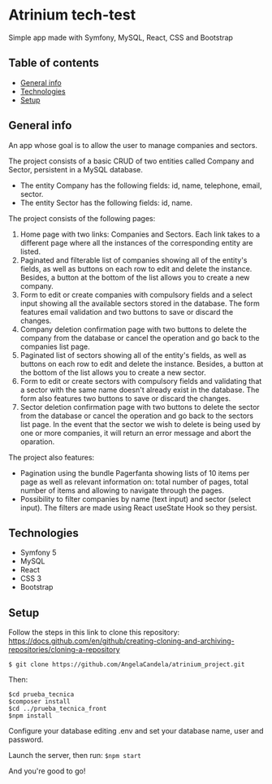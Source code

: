 # Atrinium tech-test
Simple app made with Symfony, MySQL, React, CSS and Bootstrap
## Table of contents
- [General info](#general-info)
- [Technologies](#technologies)
- [Setup](#setup)
## General info
An app whose goal is to allow the user to manage companies and sectors.

The project consists of a basic CRUD of two entities called Company and Sector, persistent in a MySQL database.
- The entity Company has the following fields: id, name, telephone, email, sector.
- The entity Sector has the following fields: id, name.

The project consists of the following pages:
1. Home page with two links: Companies and Sectors. Each link takes to a different page where all the instances of the corresponding entity are listed.
2. Paginated and filterable list of companies showing all of the entity's fields, as well as buttons on each row to edit and delete the instance. Besides, a button at the bottom of the list allows you to create a new company.
3. Form to edit or create companies with compulsory fields and a select input showing all the available sectors stored in the database. The form features email validation and two buttons to save or discard the changes.
4. Company deletion confirmation page with two buttons to delete the company from the database or cancel the operation and go back to the companies list page.
5. Paginated list of sectors showing all of the entity's fields, as well as buttons on each row to edit and delete the instance. Besides, a button at the bottom of the list allows you to create a new sector.
6. Form to edit or create sectors with compulsory fields and validating that a sector with the same name doesn't already exist in the database. The form also features two buttons to save or discard the changes.
7. Sector deletion confirmation page with two buttons to delete the sector from the database or cancel the operation and go back to the sectors list page. In the event that the sector we wish to delete is being used by one or more companies, it will return an error message and abort the oparation.

The project also features:
- Pagination using the bundle Pagerfanta showing lists of 10 items per page as well as relevant information on: total number of pages, total number of items and allowing to navigate through the pages.
- Possibility to filter companies by name (text input) and sector (select input). The filters are made using React useState Hook so they persist.
## Technologies
- Symfony 5
- MySQL
- React
- CSS 3
- Bootstrap
## Setup
Follow the steps in this link to clone this repository: https://docs.github.com/en/github/creating-cloning-and-archiving-repositories/cloning-a-repository

```$ git clone https://github.com/AngelaCandela/atrinium_project.git```

Then:
```
$cd prueba_tecnica
$composer install
$cd ../prueba_tecnica_front
$npm install
```
Configure your database editing .env and set your database name, user and password.

Launch the server, then run:
```$npm start```

And you're good to go!
